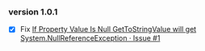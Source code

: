 ﻿### version 1.0.1
- [X] Fix [If Property Value Is Null GetToStringValue will get System.NullReferenceException · Issue #1 ](https://github.com/shps951023/ValueGetter/issues/1)